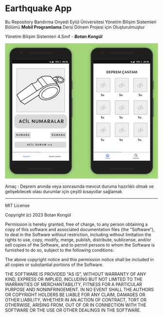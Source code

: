 # Earthquake App
Bu Repository Bandırma Onyedi Eylül Üniversitesi Yönetim Bilişim Sistemleri Bölümü <b>Mobil Programlama</b> Dersi Dönem Projesi için Oluşturulmuştur

Yönetim Bilişim Sistemleri 4.Sınıf - <b><i>Botan Kongül</i></b>

![Taslak](screenshot.png)

Amaç : Deprem anında veya sonrasında mevcut duruma hazırlıklı olmak ve gelişebilecek olası durumlar için çeşitli kısayollar sağlamak



***

MIT License

Copyright (c) 2023 Botan Kongül

Permission is hereby granted, free of charge, to any person obtaining a copy
of this software and associated documentation files (the "Software"), to deal
in the Software without restriction, including without limitation the rights
to use, copy, modify, merge, publish, distribute, sublicense, and/or sell
copies of the Software, and to permit persons to whom the Software is
furnished to do so, subject to the following conditions:

The above copyright notice and this permission notice shall be included in all
copies or substantial portions of the Software.

THE SOFTWARE IS PROVIDED "AS IS", WITHOUT WARRANTY OF ANY KIND, EXPRESS OR
IMPLIED, INCLUDING BUT NOT LIMITED TO THE WARRANTIES OF MERCHANTABILITY,
FITNESS FOR A PARTICULAR PURPOSE AND NONINFRINGEMENT. IN NO EVENT SHALL THE
AUTHORS OR COPYRIGHT HOLDERS BE LIABLE FOR ANY CLAIM, DAMAGES OR OTHER
LIABILITY, WHETHER IN AN ACTION OF CONTRACT, TORT OR OTHERWISE, ARISING FROM,
OUT OF OR IN CONNECTION WITH THE SOFTWARE OR THE USE OR OTHER DEALINGS IN THE
SOFTWARE.
